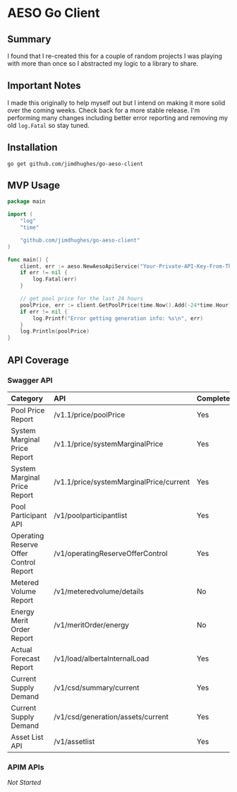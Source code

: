 # AESO Go Client

## Summary
I found that I re-created this for a couple of random projects I was playing with more than once so I abstracted my logic to a library to share.

## Important Notes
I made this originally to help myself out but I intend on making it more solid over the coming weeks. Check back for a more stable release. I'm performing many changes including better error reporting and removing my old `log.Fatal` so stay tuned.

## Installation

`go get github.com/jimdhughes/go-aeso-client`

## MVP Usage
``` go
package main

import (
	"log"
	"time"

	"github.com/jimdhughes/go-aeso-client"
)

func main() {
	client, err := aeso.NewAesoApiService("Your-Private-API-Key-From-The-AESO")
	if err != nil {
		log.Fatal(err)
	}

	// get pool price for the last 24 hours
	poolPrice, err := client.GetPoolPrice(time.Now().Add(-24*time.Hour), time.Now())
	if err != nil {
		log.Printf("Error getting generation info: %s\n", err)
	}
	log.Println(poolPrice)
}
```

## API Coverage
### Swagger API
| Category | API | Completed? |
|:--|:--|:--|
| Pool Price Report | /v1.1/price/poolPrice | Yes |
| System Marginal Price Report | /v1.1/price/systemMarginalPrice | Yes |
| System Marginal Price Report | /v1.1/price/systemMarginalPrice/current | Yes |
| Pool Participant API | /v1/poolparticipantlist | Yes |
| Operating Reserve Offer Control Report | /v1/operatingReserveOfferControl | Yes |
| Metered Volume Report | /v1/meteredvolume/details | No |
|Energy Merit Order Report | /v1/meritOrder/energy | No |
| Actual Forecast Report | /v1/load/albertaInternalLoad | Yes |
| Current Supply Demand | /v1/csd/summary/current | Yes |
| Current Supply Demand | /v1/csd/generation/assets/current | Yes |
| Asset List API | /v1/assetlist | Yes |

### APIM APIs
*Not Started*
